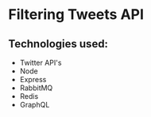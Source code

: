 # Filtering Tweets API

## Technologies used:

- Twitter API's
- Node
- Express
- RabbitMQ
- Redis
- GraphQL
